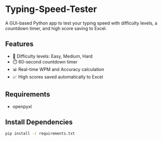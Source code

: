 # Typing-Speed-Tester
A GUI-based Python app to test your typing speed with difficulty levels, a countdown timer, and high score saving to Excel.

## Features
- 🎯 Difficulty levels: Easy, Medium, Hard
- ⏱️ 60-second countdown timer
- 📊 Real-time WPM and Accuracy calculation
- 📈 High scores saved automatically to Excel

## Requirements
- openpyxl

## Install Dependencies
```bash
pip install -r requirements.txt
